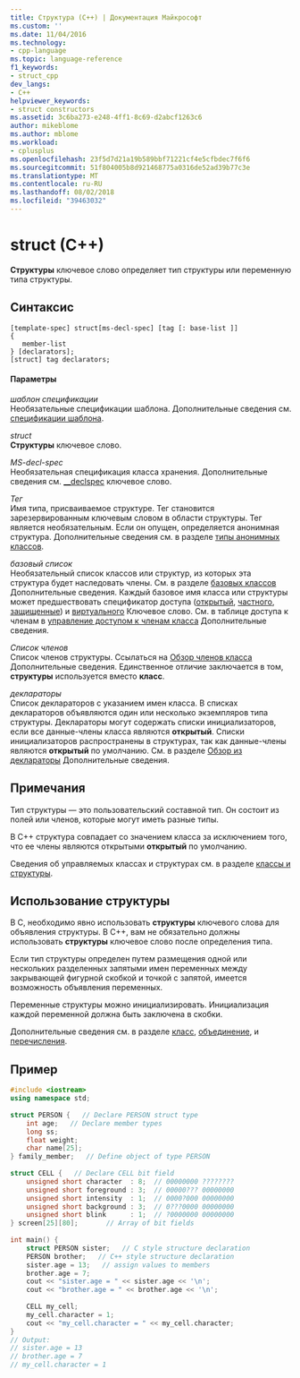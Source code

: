 ```yaml
---
title: Структура (C++) | Документация Майкрософт
ms.custom: ''
ms.date: 11/04/2016
ms.technology:
- cpp-language
ms.topic: language-reference
f1_keywords:
- struct_cpp
dev_langs:
- C++
helpviewer_keywords:
- struct constructors
ms.assetid: 3c6ba273-e248-4ff1-8c69-d2abcf1263c6
author: mikeblome
ms.author: mblome
ms.workload:
- cplusplus
ms.openlocfilehash: 23f5d7d21a19b589bbf71221cf4e5cfbdec7f6f6
ms.sourcegitcommit: 51f804005b8d921468775a0316de52ad39b77c3e
ms.translationtype: MT
ms.contentlocale: ru-RU
ms.lasthandoff: 08/02/2018
ms.locfileid: "39463032"
---
```

# <a name="struct-c"></a>struct (C++)
**Структуры** ключевое слово определяет тип структуры или переменную типа структуры.  
  
## <a name="syntax"></a>Синтаксис  
  
```  
[template-spec] struct[ms-decl-spec] [tag [: base-list ]]  
{   
   member-list   
} [declarators];  
[struct] tag declarators;  
```  
  
#### <a name="parameters"></a>Параметры  
 *шаблон спецификации*  
 Необязательные спецификации шаблона. Дополнительные сведения см. [спецификации шаблона](templates-cpp.md).  
  
 *struct*  
 **Структуры** ключевое слово.  
  
 *MS-decl-spec*  
 Необязательная спецификация класса хранения. Дополнительные сведения см. [__declspec](../cpp/declspec.md) ключевое слово.  
  
 *Тег*  
 Имя типа, присваиваемое структуре. Тег становится зарезервированным ключевым словом в области структуры. Тег является необязательным. Если он опущен, определяется анонимная структура. Дополнительные сведения см. в разделе [типы анонимных классов](../cpp/anonymous-class-types.md).  
  
 *базовый список*  
 Необязательный список классов или структур, из которых эта структура будет наследовать члены. См. в разделе [базовых классов](../cpp/base-classes.md) Дополнительные сведения. Каждый базовое имя класса или структуры может предшествовать спецификатор доступа ([открытый](../cpp/public-cpp.md), [частного](../cpp/private-cpp.md), [защищенные](../cpp/protected-cpp.md)) и [виртуального](../cpp/virtual-cpp.md) Ключевое слово. См. в таблице доступа к членам в [управление доступом к членам класса](member-access-control-cpp.md) Дополнительные сведения.  
  
 *Список членов*  
 Список членов структуры. Ссылаться на [Обзор членов класса](../cpp/class-member-overview.md) Дополнительные сведения. Единственное отличие заключается в том, **структуры** используется вместо **класс**.  
  
 *деклараторы*  
 Список деклараторов с указанием имен класса. В списках деклараторов объявляются один или несколько экземпляров типа структуры. Деклараторы могут содержать списки инициализаторов, если все данные-члены класса являются **открытый**. Списки инициализаторов распространены в структурах, так как данные-члены являются **открытый** по умолчанию.  См. в разделе [Обзор из деклараторы](../cpp/overview-of-declarators.md) Дополнительные сведения.  
  
## <a name="remarks"></a>Примечания  
 Тип структуры — это пользовательский составной тип. Он состоит из полей или членов, которые могут иметь разные типы.  
  
 В C++ структура совпадает со значением класса за исключением того, что ее члены являются открытыми **открытый** по умолчанию.  
  
 Сведения об управляемых классах и структурах см. в разделе [классы и структуры](../windows/classes-and-structs-cpp-component-extensions.md).  
  
## <a name="using-a-structure"></a>Использование структуры  
 В C, необходимо явно использовать **структуры** ключевого слова для объявления структуры. В C++, вам не обязательно должны использовать **структуры** ключевое слово после определения типа.  
  
 Если тип структуры определен путем размещения одной или нескольких разделенных запятыми имен переменных между закрывающей фигурной скобкой и точкой с запятой, имеется возможность объявления переменных.  
  
 Переменные структуры можно инициализировать. Инициализация каждой переменной должна быть заключена в скобки.  
  
 Дополнительные сведения см. в разделе [класс](../cpp/class-cpp.md), [объединение](../cpp/unions.md), и [перечисления](../cpp/enumerations-cpp.md).  
  
## <a name="example"></a>Пример  
  
```cpp 
#include <iostream>  
using namespace std;  
  
struct PERSON {   // Declare PERSON struct type  
    int age;   // Declare member types  
    long ss;  
    float weight;  
    char name[25];  
} family_member;   // Define object of type PERSON  
  
struct CELL {   // Declare CELL bit field  
    unsigned short character  : 8;  // 00000000 ????????  
    unsigned short foreground : 3;  // 00000??? 00000000  
    unsigned short intensity  : 1;  // 0000?000 00000000  
    unsigned short background : 3;  // 0???0000 00000000  
    unsigned short blink      : 1;  // ?0000000 00000000  
} screen[25][80];       // Array of bit fields   
  
int main() {  
    struct PERSON sister;   // C style structure declaration  
    PERSON brother;   // C++ style structure declaration  
    sister.age = 13;   // assign values to members  
    brother.age = 7;  
    cout << "sister.age = " << sister.age << '\n';  
    cout << "brother.age = " << brother.age << '\n';  
  
    CELL my_cell;  
    my_cell.character = 1;  
    cout << "my_cell.character = " << my_cell.character;  
}  
// Output:  
// sister.age = 13  
// brother.age = 7  
// my_cell.character = 1  
```  